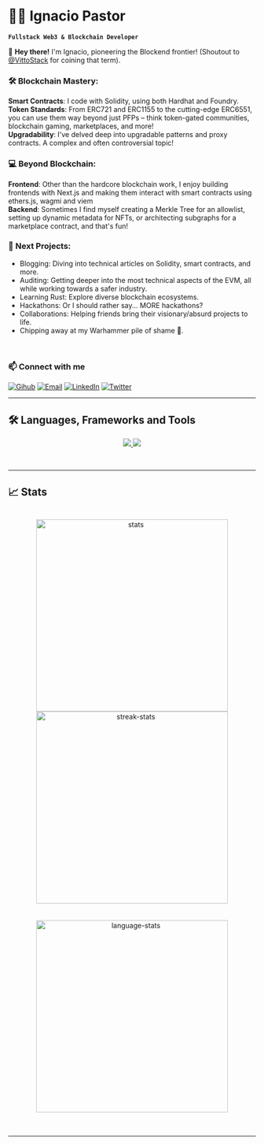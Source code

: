  # 👨‍💻 Ignacio Pastor

**`Fullstack Web3 & Blockchain Developer`**

👋 **Hey there!** I'm Ignacio, pioneering the Blockend frontier! (Shoutout to [@VittoStack](https://twitter.com/VittoStack) for coining that term).

### 🛠️ Blockchain Mastery:

**Smart Contracts**: I code with Solidity, using both Hardhat and Foundry.</br>
**Token Standards**: From ERC721 and ERC1155 to the cutting-edge ERC6551, you can use them way beyond just PFPs – think token-gated communities, blockchain gaming, marketplaces, and more!</br>
**Upgradability**: I've delved deep into upgradable patterns and proxy contracts. A complex and often controversial topic!

### 💻 Beyond Blockchain:

**Frontend**: Other than the hardcore blockchain work, I enjoy building frontends with Next.js and making them interact with smart contracts using ethers.js, wagmi and viem </br>
**Backend**: Sometimes I find myself creating a Merkle Tree for an allowlist, setting up dynamic metadata for NFTs, or architecting subgraphs for a marketplace contract, and that's fun!

### 🚀 Next Projects:
- Blogging: Diving into technical articles on Solidity, smart contracts, and more.
- Auditing: Getting deeper into the most technical aspects of the EVM, all while working towards a safer industry.
- Learning Rust: Explore diverse blockchain ecosystems.
- Hackathons: Or I should rather say... MORE hackathons?
- Collaborations: Helping friends bring their visionary/absurd projects to life.
- Chipping away at my Warhammer pile of shame 🤖.

</br>

 ### 📫 Connect with me </h2>

[![Gihub](https://img.shields.io/badge/GitHub-%2312100E.svg?&style=for-the-badge&logo=Github&logoColor=white)](https://https://github.com/IpastorSan/)
[![Email](https://img.shields.io/badge/Email-%23FF0000.svg?style=for-the-badge&logo=Gmail&logoColor=white)](mailto:ignacio@moveseventyeight.com)
[![LinkedIn](https://img.shields.io/badge/linkedin-%230077B5.svg?style=for-the-badge&logo=linkedin&logoColor=white)](https://www.linkedin.com/in/ignaciopastorsanchez/) 
[![Twitter](https://img.shields.io/badge/Twitter-%231DA1F2.svg?style=for-the-badge&logo=Twitter&logoColor=white)](https://twitter.com/numbernine_eth)

---


## 🛠️ Languages, Frameworks and Tools

  <p align="center">
  <a href="https://skillicons.dev">
    <img src="https://skillicons.dev/icons?i=solidity,ipfs,js,ts,react,nextjs,nodejs,express,py,git,aws,gcp,docker,go,mongodb" />
  </a>
      <a href="https://skillicons.dev">
    <img src="https://skillicons.dev/icons?i=postgres,html,css,tailwind,vscode" />
  </a>
</p>
<br/>

---

## 📈 Stats

<div align="center">
  <br>
  <img width=390 src="https://github-readme-stats.vercel.app/api?username=ipastorsan&rank_icon=github&theme=react&border_radius=10" alt="stats"/>
  <img width=390 src="https://streak-stats.demolab.com?user=ipastorsan&theme=react&exclude_days=Sat,Sun" alt="streak-stats"/>
  <br/>
  <br></br>
  <img align="center" width=390 src="https://github-readme-stats-eight-theta.vercel.app/api/top-langs/?username=ipastorsan&layout=compact&theme=react&hide=jupyter%20notebook&border_radius=10&size_weight=0.5&count_weight=0.5" alt="language-stats"/>
  </div>
<br/>
</br>

---

##
